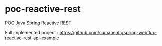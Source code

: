# poc-reactive-rest
POC Java Spring Reactive REST


Full implemented project : https://github.com/sumanentc/spring-webflux-reactive-rest-api-example
